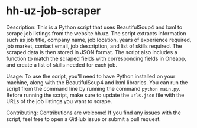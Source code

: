 # hh-uz-job-scraper
Description: This is a Python script that uses BeautifulSoup4 and lxml to scrape job listings from the website hh.uz. The script extracts information such as job title, company name, job location, years of experience required, job market, contact email, job description, and list of skills required. The scraped data is then stored in JSON format. The script also includes a function to match the scraped fields with corresponding fields in Oneapp, and create a list of skills needed for each job.

Usage: To use the script, you'll need to have Python installed on your machine, along with the BeautifulSoup4 and lxml libraries. You can run the script from the command line by running the command `python main.py`. Before running the script, make sure to update the `urls.json` file with the URLs of the job listings you want to scrape.

Contributing: Contributions are welcome! If you find any issues with the script, feel free to open a GitHub issue or submit a pull request.
